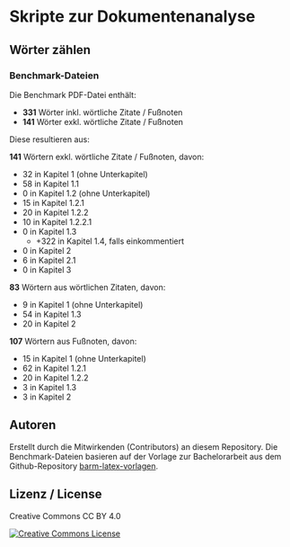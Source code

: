 # Skripte zur Dokumentenanalyse

## Wörter zählen

### Benchmark-Dateien

Die Benchmark PDF-Datei enthält:
- **331** Wörter inkl. wörtliche Zitate / Fußnoten
- **141** Wörter exkl. wörtliche Zitate / Fußnoten

Diese resultieren aus:

**141** Wörtern exkl. wörtliche Zitate / Fußnoten, davon:
- 32 in Kapitel 1 (ohne Unterkapitel)
- 58 in Kapitel 1.1
- 0 in Kapitel 1.2 (ohne Unterkapitel)
- 15 in Kapitel 1.2.1
- 20 in Kapitel 1.2.2
- 10 in Kapitel 1.2.2.1
- 0 in Kapitel 1.3
  - \+322 in Kapitel 1.4, falls einkommentiert
- 0 in Kapitel 2
- 6 in Kapitel 2.1
- 0 in Kapitel 3

**83** Wörtern aus wörtlichen Zitaten, davon:
- 9 in Kapitel 1 (ohne Unterkapitel)
- 54 in Kapitel 1.3
- 20 in Kapitel 2

**107** Wörtern aus Fußnoten, davon:
- 15 in Kapitel 1 (ohne Unterkapitel)
- 62 in Kapitel 1.2.1
- 20 in Kapitel 1.2.2
- 3 in Kapitel 1.3
- 3 in Kapitel 2

## Autoren

Erstellt durch die Mitwirkenden (Contributors) an diesem Repository. Die Benchmark-Dateien basieren auf der Vorlage zur Bachelorarbeit aus dem Github-Repository <a href="https://github.com/Schlump02/barm-latex-vorlagen">barm-latex-vorlagen</a>.

## Lizenz / License

Creative Commons CC BY 4.0

<a rel="license" href="http://creativecommons.org/licenses/by/4.0/"><img alt="Creative Commons License" style="border-width:0" src="https://i.creativecommons.org/l/by/4.0/88x31.png" /></a>
